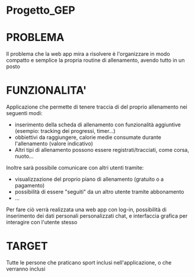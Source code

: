 
# Progetto_GEP
# PROBLEMA
Il problema che la web app mira a risolvere è l'organizzare in modo compatto e semplice la propria routine di allenamento, avendo tutto in un posto

# FUNZIONALITA'
Applicazione che permette di tenere traccia di del proprio allenamento nei seguenti modi:
 - inserimento della scheda di allenamento con funzionalità aggiuntive (esempio: tracking dei progressi, timer...)
 - obbiettivi da raggiungere, calorie medie consumate durante l'allenamento (valore indicativo)
 - Altri tipi di allenamento possono essere registrati/tracciati, come corsa, nuoto...

Inoltre sarà possibile comunicare con altri utenti tramite:
 - visualizzazione del proprio piano di allenamento (gratuito o a pagamento)
 - possibilità di essere "seguiti" da un altro utente tramite abbonamento 
 - ...

Per fare ciò verrà realizzata una web app con log-in, possibilità di inserimento dei dati personali personalizzati
chat, e interfaccia grafica per interagire con l'utente stesso

# TARGET 
Tutte le persone che praticano sport inclusi nell'applicazione, o che verranno inclusi

